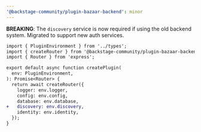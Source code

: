 ```yaml
---
'@backstage-community/plugin-bazaar-backend': minor
---
```


**BREAKING**: The `discovery` service is now required if using the old backend
system. Migrated to support new auth services.

```diff
import { PluginEnvironment } from '../types';
import { createRouter } from '@backstage-community/plugin-bazaar-backend';
import { Router } from 'express';

export default async function createPlugin(
  env: PluginEnvironment,
): Promise<Router> {
  return await createRouter({
    logger: env.logger,
    config: env.config,
    database: env.database,
+   discovery: env.discovery,
    identity: env.identity,
  });
}
```
